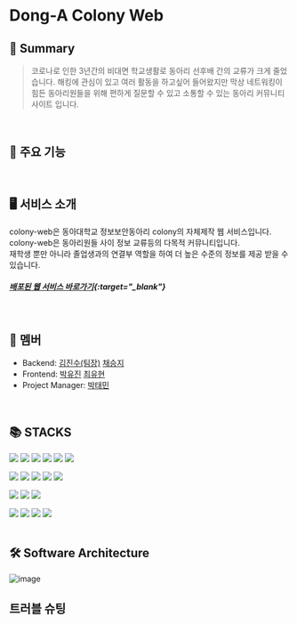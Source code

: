 # Dong-A Colony Web

## 📑 Summary
> 코로나로 인한 3년간의 비대면 학교생활로 동아리 선후배 간의 교류가 크게 줄었습니다. 해킹에 관심이 있고 여러 활동을 하고싶어 들어왔지만 막상 네트워킹이 힘든 동아리원들을 위해 편하게 질문할 수 있고 소통할 수 있는 동아리 커뮤니티 사이트 입니다.

<br/>

## 🎯 주요 기능

<br/>

## 🖥️ 서비스 소개
colony-web은 동아대학교 정보보안동아리 colony의 자체제작 웹 서비스입니다.   
colony-web은 동아리원들 사이 정보 교류등의 다목적 커뮤니티입니다.   
재학생 뿐만 아니라 졸업생과의 연결부 역할을 하여 더 높은 수준의 정보를 제공 받을 수 있습니다.   
##### [배포된 웹 서비스 바로가기](http://bit.ly/dau-colony/){:target="_blank"}


<br/>

## 👥 멤버
* Backend: [김진수(팀장)](https://github.com/dgjinsu) [채승지](https://github.com/ChaeSeungJi)
* Frontend: [박유진](https://github.com/yujinn00) [최유현](https://github.com/Choiyuhyeon)
* Project Manager: [박태민](https://github.com/DLLegs)

<br/>

<h2>📚 STACKS</h2>
<div> 
  <img src="https://img.shields.io/badge/java-007396?style=for-the-badge&logo=java&logoColor=white"> 
  <img src="https://img.shields.io/badge/spring-6DB33F?style=for-the-badge&logo=spring&logoColor=white">
  <img src="https://img.shields.io/badge/Spring Boot-6DB33F?style=for-the-badge&logo=spring boot&logoColor=white">
  <img src="https://img.shields.io/badge/mysql-4479A1?style=for-the-badge&logo=mysql&logoColor=white">
  <img src="https://img.shields.io/badge/Spring Security-6DB33F?style=for-the-badge&logo=springsecurity&logoColor=white">
  <img src="https://img.shields.io/badge/swagger-85EA2D?style=for-the-badge&logo=swagger&logoColor=white">
  <p></p>
  
  <img src="https://img.shields.io/badge/GitHub Actions-2088FF?style=for-the-badge&logo=GitHub Actions&logoColor=white">
  <img src="https://img.shields.io/badge/EC2-FF9900?style=for-the-badge&logo=Amazon EC2&logoColor=white">
  <img src="https://img.shields.io/badge/RDS-527FFF?style=for-the-badge&logo=Amazon RDS&logoColor=white">
  <img src="https://img.shields.io/badge/S3-569A31?style=for-the-badge&logo=Amazon S3&logoColor=white">
  <img src="https://img.shields.io/badge/figma-F24E1E?style=for-the-badge&logo=figma&logoColor=white">
  <p></p>  
   
  <img src="https://img.shields.io/badge/github-181717?style=for-the-badge&logo=github&logoColor=white">
  <img src="https://img.shields.io/badge/git-F05032?style=for-the-badge&logo=git&logoColor=white">
  <img src="https://img.shields.io/badge/Notion-000000?style=for-the-badge&logo=Notion&logoColor=white">
  

  <p></p>
  <img src="https://img.shields.io/badge/html5-E34F26?style=for-the-badge&logo=html5&logoColor=white">
  <img src="https://img.shields.io/badge/css-1572B6?style=for-the-badge&logo=css3&logoColor=white">
  <img src="https://img.shields.io/badge/javascript-F7DF1E?style=for-the-badge&logo=javascript&logoColor=black">
  <img src="https://img.shields.io/badge/jQuery-0769AD?style=for-the-badge&logo=jQuery&logoColor=white">
</div>
<br/>

## 🛠 Software Architecture
![image](https://github.com/dgjinsu/shop-1/assets/97269799/07dc46f6-4cc0-40a6-84a5-c4970202f5ab)

## 트러블 슈팅


